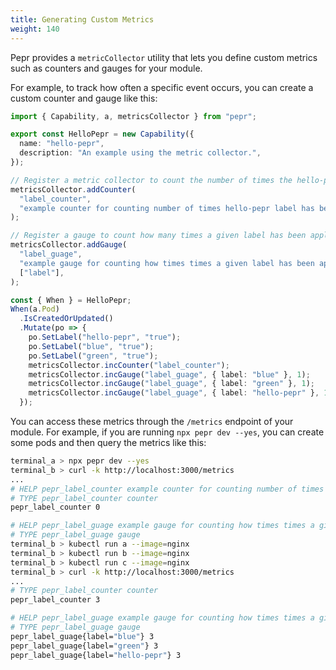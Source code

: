 ```yaml
---
title: Generating Custom Metrics
weight: 140
---
```



Pepr provides a `metricCollector` utility that lets you define custom metrics such as counters and gauges for your module.

For example, to track how often a specific event occurs, you can create a custom counter and gauge like this:

```typescript
import { Capability, a, metricsCollector } from "pepr";

export const HelloPepr = new Capability({
  name: "hello-pepr",
  description: "An example using the metric collector.",
});

// Register a metric collector to count the number of times the hello-pepr label has been applied
metricsCollector.addCounter(
  "label_counter",
  "example counter for counting number of times hello-pepr label has been applied",
);

// Register a gauge to count how many times a given label has been applied
metricsCollector.addGauge(
  "label_guage",
  "example gauge for counting how times times a given label has been applied",
  ["label"],
);

const { When } = HelloPepr;
When(a.Pod)
  .IsCreatedOrUpdated()
  .Mutate(po => {
    po.SetLabel("hello-pepr", "true");
    po.SetLabel("blue", "true");
    po.SetLabel("green", "true");
    metricsCollector.incCounter("label_counter");
    metricsCollector.incGauge("label_guage", { label: "blue" }, 1);
    metricsCollector.incGauge("label_guage", { label: "green" }, 1);
    metricsCollector.incGauge("label_guage", { label: "hello-pepr" }, 1);
  });
```

You can access these metrics through the `/metrics` endpoint of your module. For example, if you are running `npx pepr dev --yes`, you can create some pods and then query the metrics like this:

```bash
terminal_a > npx pepr dev --yes
terminal_b > curl -k http://localhost:3000/metrics
...
# HELP pepr_label_counter example counter for counting number of times hello-pepr label has been applied
# TYPE pepr_label_counter counter
pepr_label_counter 0

# HELP pepr_label_guage example gauge for counting how times times a given label has been applied
# TYPE pepr_label_guage gauge
terminal_b > kubectl run a --image=nginx 
terminal_b > kubectl run b --image=nginx
terminal_b > kubectl run c --image=nginx
terminal_b > curl -k http://localhost:3000/metrics
...
# TYPE pepr_label_counter counter
pepr_label_counter 3

# HELP pepr_label_guage example gauge for counting how times times a given label has been applied
# TYPE pepr_label_guage gauge
pepr_label_guage{label="blue"} 3
pepr_label_guage{label="green"} 3
pepr_label_guage{label="hello-pepr"} 3
```
